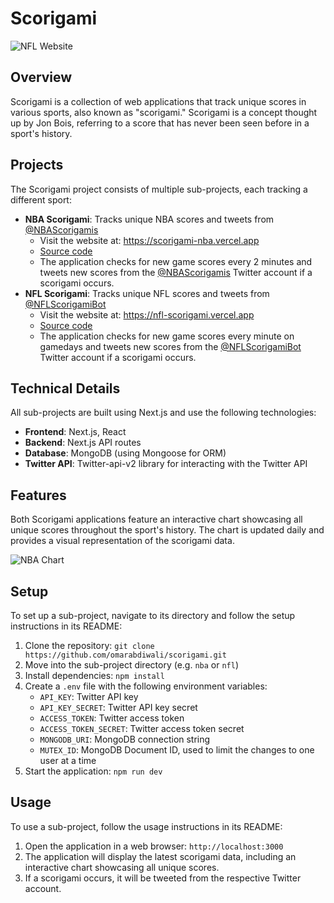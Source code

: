 Scorigami
================

![NFL Website](https://i.imgur.com/uejbUQv.png)

## Overview

Scorigami is a collection of web applications that track unique scores in various sports, also known as "scorigami." Scorigami is a concept thought up by Jon Bois, referring to a score that has never been seen before in a sport's history.

## Projects

The Scorigami project consists of multiple sub-projects, each tracking a different sport:

* **NBA Scorigami**: Tracks unique NBA scores and tweets from [@NBAScorigamis](https://x.com/NBAScorigamis)
	+ Visit the website at: https://scorigami-nba.vercel.app
	+ [Source code](https://github.com/omarabdiwali/scorigami/tree/main/nba)
	+ The application checks for new game scores every 2 minutes and tweets new scores from the [@NBAScorigamis](https://x.com/NBAScorigamis) Twitter account if a scorigami occurs.
* **NFL Scorigami**: Tracks unique NFL scores and tweets from [@NFLScorigamiBot](https://x.com/NFLScorigamiBot)
	+ Visit the website at: https://nfl-scorigami.vercel.app
	+ [Source code](https://github.com/omarabdiwali/scorigami/tree/main/nfl)
	+ The application checks for new game scores every minute on gamedays and tweets new scores from the [@NFLScorigamiBot](https://x.com/NFLScorigamiBot) Twitter account if a scorigami occurs.

## Technical Details

All sub-projects are built using Next.js and use the following technologies:

* **Frontend**: Next.js, React
* **Backend**: Next.js API routes
* **Database**: MongoDB (using Mongoose for ORM)
* **Twitter API**: Twitter-api-v2 library for interacting with the Twitter API

## Features

Both Scorigami applications feature an interactive chart showcasing all unique scores throughout the sport's history. The chart is updated daily and provides a visual representation of the scorigami data.

![NBA Chart](https://i.imgur.com/581a3DS.png)

## Setup

To set up a sub-project, navigate to its directory and follow the setup instructions in its README:

1. Clone the repository: `git clone https://github.com/omarabdiwali/scorigami.git`
2. Move into the sub-project directory (e.g. `nba` or `nfl`)
3. Install dependencies: `npm install`
4. Create a `.env` file with the following environment variables:
	* `API_KEY`: Twitter API key
	* `API_KEY_SECRET`: Twitter API key secret
	* `ACCESS_TOKEN`: Twitter access token
	* `ACCESS_TOKEN_SECRET`: Twitter access token secret
	* `MONGODB_URI`: MongoDB connection string
	* `MUTEX_ID`: MongoDB Document ID, used to limit the changes to one user at a time
5. Start the application: `npm run dev`

## Usage

To use a sub-project, follow the usage instructions in its README:

1. Open the application in a web browser: `http://localhost:3000`
2. The application will display the latest scorigami data, including an interactive chart showcasing all unique scores.
3. If a scorigami occurs, it will be tweeted from the respective Twitter account.
